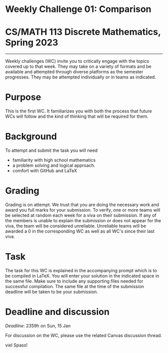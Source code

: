 # Weekly Challenge 01: Comparison
# CS/MATH 113 Discrete Mathematics, Spring 2023
***

Weekly challenges (WC) invite you to critically engage with the topics covered up to that week. They may take on a variety of formats and be available and attempted through diverse platforms as the semester progresses. They may be attempted individually or in teams as indicated.

# Purpose

This is the first WC. It familiarizes you with both the process that future WCs will follow and the kind of thinking that will be required for them.

# Background

To attempt and submit the task you will need
- familiarity with high school mathematics
- a problem solving and logical approach.
- comfort with GitHub and LaTeX

# Grading

Grading is on attempt. We trust that you are doing the necessary work and award you full marks for your submission. To verify, one or more teams will be selected at random each week for a viva on their submission. If any of the members is unable to explain the submission or does not appear for the viva, the team will be considered unreliable. Unreliable teams will be awarded a 0 in the corresponding WC as well as all WC's since their last viva.

# Task

The task for this WC is explained in the accompanying prompt which is to be compiled in LaTeX. You will enter your solution in the indicated space in the same file. Make sure to include any supporting files needed for successful compilation. The same file at the time of the submission deadline will be taken to be your submission.

# Deadline and discussion

_Deadline_: 2359h on Sun, 15 Jan

For discussion on the WC, please use the related Canvas discussion thread.

viel Spass!
